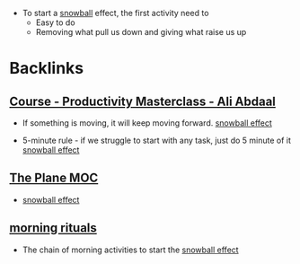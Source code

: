 - To start a [snowball](<snowball.md>) effect, the first activity need to
    - Easy to do
    - Removing what pull us down and giving what raise us up

# Backlinks
## [Course - Productivity Masterclass - Ali Abdaal](<Course - Productivity Masterclass - Ali Abdaal.md>)
- If something is moving, it will keep moving forward.  [snowball effect](<snowball effect.md>)

- 5-minute rule - if we struggle to start with any task,  just do 5 minute of it [snowball effect](<snowball effect.md>)

## [The Plane MOC](<The Plane MOC.md>)
- [snowball effect](<snowball effect.md>)

## [morning rituals](<morning rituals.md>)
- The chain of morning activities to start the [snowball effect](<snowball effect.md>)

